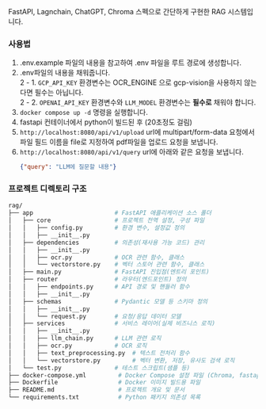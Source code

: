 FastAPI, Lagnchain, ChatGPT, Chroma 스펙으로 간단하게 구현한 RAG 시스템입니다.

### 사용법
1. .env.example 파일의 내용을 참고하여 .env 파일을 루트 경로에 생성합니다.
2. .env파일의 내용을 채워줍니다.  
    2 - 1. `GCP_API_KEY` 환경변수는 OCR_ENGINE 으로 gcp-vision을 사용하지 않는다면 필수는 아닙니다.  
    2 - 2. `OPENAI_API_KEY` 환경변수와 `LLM_MODEL` 환경변수는 **필수로** 채워야 합니다.
3. `docker compose up -d` 명령을 실행합니다.
4. fastapi 컨테이너에서 python이 빌드된 후 (20초정도 걸림)
5. `http://localhost:8080/api/v1/upload` url에 multipart/form-data 요청에서 파일 필드 이름을 file로 지정하여 pdf파일을 업로드 요청을 보냅니다.
6. `http://localhost:8080/api/v1/query` url에  아래와 같은 요청을 보냅니다.
    ```json
    {"query": "LLM에 질문할 내용"}
    ```


### 프로젝트 디렉토리 구조

```bash
rag/
├── app                       # FastAPI 애플리케이션 소스 폴더
│   ├── core                  # 프로젝트 전역 설정, 구성 파일
│   │   ├── config.py         # 환경 변수, 설정값 정의
│   │   ├── __init__.py
│   ├── dependencies          # 의존성(재사용 가능 코드) 관리
│   │   ├── __init__.py       
│   │   ├── ocr.py            # OCR 관련 함수, 클래스
│   │   └── vectorstore.py    # 벡터 스토어 관련 함수, 클래스
│   ├── main.py               # FastAPI 진입점(엔트리 포인트)
│   ├── router                # 라우터(엔드포인트) 정의
│   │   ├── endpoints.py      # API 경로 및 핸들러 함수
│   │   ├── __init__.py
│   ├── schemas               # Pydantic 모델 등 스키마 정의
│   │   ├── __init__.py
│   │   └── request.py        # 요청/응답 데이터 모델
│   ├── services              # 서비스 레이어(실제 비즈니스 로직)
│   │   ├── __init__.py
│   │   ├── llm_chain.py      # LLM 관련 로직
│   │   ├── ocr.py            # OCR 로직
│   │   ├── text_preprocessing.py  # 텍스트 전처리 함수
│   │   └── vectorstore.py         # 벡터 변환, 저장, 유사도 검색 로직
│   └── test.py               # 테스트 스크립트(샘플 등)
├── docker-compose.yml         # Docker Compose 설정 파일 (Chroma, fastapi)
├── Dockerfile                 # Docker 이미지 빌드용 파일      
├── README.md                  # 프로젝트 개요 및 문서
└── requirements.txt           # Python 패키지 의존성 목록
```